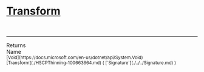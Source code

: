 # [Transform](./HSCPThinning-100663664.md)


<br>
<hr>
Returns<img width=550/>Name
<br>
<sub>[Void](https://docs.microsoft.com/en-us/dotnet/api/System.Void)</sub><img width=500/><sub>[Transform](./HSCPThinning-100663664.md) ( [`Signature`](./../../Signature.md) )</sub><br>


